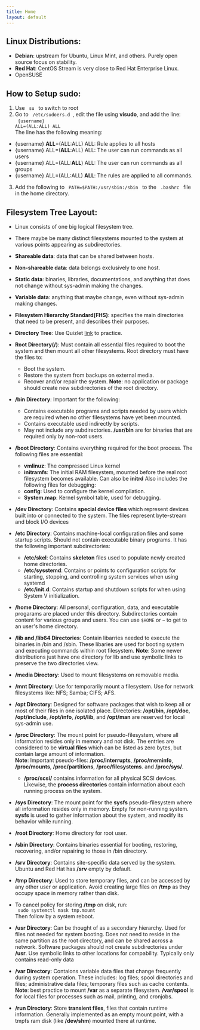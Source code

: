 ```yaml
---
title: Home
layout: default
---
```


## Linux Distributions:
- **Debian**: upstream for Ubuntu, Linux Mint, and others. Purely open source focus on stability. 
- **Red Hat**: CentOS Stream is very close to Red Hat Enterprise Linux. 
- OpenSUSE

## How to Setup sudo:
1. Use <code> su </code> to switch to root
2. Go to <code> /etc/sudoers.d </code>, edit the file using **visudo**, and add the line: <br>
<code> {username} ALL=(ALL:ALL) ALL </code><br>
The line has the following meaning: 
- {username} **ALL**=(ALL:ALL) ALL: Rule applies to all hosts
- {username} ALL=(**ALL**:ALL) ALL: The user can run commands as all users 
- {username} ALL=(ALL:**ALL**) ALL: The user can run commands as all groups 
- {username} ALL=(ALL:ALL) **ALL**: The rules are applied to all commands.  

3. Add the following to <code> PATH=$PATH:/usr/sbin:/sbin </code> to the <code> .bashrc </code> file in the home directory. 

## Filesystem Tree Layout:
- Linux consists of one big logical filesystem tree. 
- There maybe be many distinct filesystems mounted to the system at various points appearing as subdirectories. 
- **Shareable data**: data that can be shared between hosts.
- **Non-shareable data**: data belongs exclusively to one host.
- **Static data**: binaries, libraries, documentations, and anything that does not change without sys-admin making the changes.
- **Variable data**: anything that maybe change, even without sys-admin making changes.   
- **Filesystem Hierarchy Standard(FHS)**: specifies the main directories that need to be present, and describes their purposes. 
- **Directory Tree**: Use Quizlet [link](https://quizlet.com/ca/987238091/fhs-linux-standard-directory-tree-flash-cards/) to practice. 
- **Root Directory(/)**: Must contain all essential files required to boot the system and then mount all other filesystems. Root directory must have the files to:
    - Boot the system.
    - Restore the system from backups on external media.
    - Recover and/or repair the system. 
**Note**: no application or package should create new subdirectories of the root directory.

- **/bin Directory**: Important for the following: 
    - Contains executable programs and scripts needed by users which are required when no other filesystems have yet been mounted. 
    - Contains executable used indirectly by scripts.
    - May not include any subdirectories.
**/usr/bin** are for binaries that are required only by non-root users. 

- **/boot Directory**: Contains everything required for the boot process. The following files are essential:
    - **vmlinuz**: The compressed Linux kernel
    - **initramfs**: The initial RAM filesystem, mounted before the real root filesystem becomes available. Can also be **initrd**
Also includes the following files for debugging:
    - **config**: Used to configure the kernel compilation.
    - **System.map**: Kernel symbol table, used for debugging. 

- **/dev Directory**: Contains **special device files** which represent devices built into or connected to the system. The files represent byte-stream and block I/O devices

- **/etc Directory**: Contains machine-local configuration files and some startup scripts. Should not contain executable binary programs. It has the following important subdirectories:
    - **/etc/skel**: Contains **skeleton** files used to populate newly created home directories.
    - **/etc/sysstemd**: Contains or points to configuration scripts for starting, stopping, and controlling system services when using systemd
    - **/etc/init.d**: Contains startup and shutdown scripts for when using System V initialization.

- **/home Directory**: All personal, configuration, data, and executable progarams are placed under this directory. Subdirectories contain content for various groups and users. You can use <code>$HOME</code> or <code>~</code> to get to an user's home directory. 

- **/lib and /lib64 Directories**: Contain libarries needed to execute the binaries in /bin and /sbin. These libaries are used for booting system and executing commands within root filesystem.
**Note**: Some newer distributions just have one directory for lib and use symbolic links to preserve the two directories view. 

- **/media Directory**: Used to mount filesystems on removable media. 

- **/mnt Directory**: Use for temporarily mount a filesystem. Use for network filesystems like: NFS; Samba; CIFS; AFS.

- **/opt Directory**: Designed for software packages that wish to keep all or most of their files in one isolated place. Directories: **/opt/bin**, **/opt/doc**, **/opt/include**, **/opt/info**, **/opt/lib**, and **/opt/man** are reserved for local sys-admin use. 

- **/proc Directory**: The mount point for pseudo-filesystem, where all information resides only in memory and not disk. The entries are considered to be **virtual files** which can be listed as zero bytes, but contain large amount of information. <br>
**Note**: Important pseudo-files: **/proc/interrupts**, **/proc/meminfo**, **/proc/mounts**, **/proc/partitions**, **/proc/filesystems**. and **/proc/sys/**.
    - **/proc/scsi/** contains information for all physical SCSI devices. Likewise, the **process directories** contain information about each running process on the system.

- **/sys Directory**: The mount point for the **sysfs** pseudo-filesystem where all information resides only in memory. Empty for non-running system. **sysfs** is used to gather information about the system, and modify its behavior while running. 

- **/root Directory**: Home directory for root user. 

- **/sbin Directory**: Contains binaries essential for booting, restoring, recovering, and/or repairing to those in /bin directory.

- **/srv Directory**: Contains site-specific data served by the system. Ubuntu and Red Hat has **/srv** empty by default. 

- **/tmp Directory**: Used to store temporary files, and can be accessed by any other user or application. Avoid creating large files on **/tmp** as they occupy space in memory rather than disk. 
- To cancel policy for storing **/tmp** on disk, run: <br>
<code> sudo systemctl mask tmp.mount </code> <br>
Then follow by a system reboot. 

- **/usr Directory**: Can be thought of as a secondary hierarchy. Used for files not needed for system booting. Does not need to reside in the same partition as the root directory, and can be shared across a network. Software packages should not create subdirectories under **/usr**. Use symbolic links to other locations for compability. Typically only contains read-only data

- **/var Directory**: Contaions variable data files that change frequently during system operation. These includes: log files; spool directories and files; administrative data files; temporary files such as cache contents. <br>
**Note**: best practice to mount **/var** as a separate filesystem. **/var/spool** is for local files for processes such as mail, printing, and cronjobs. 

- **/run Directory**: Store **transient files**, files that contain runtime information. Generally implemented as an empty mount point, with a tmpfs ram disk (like **/dev/shm**) mounted there at runtime. 